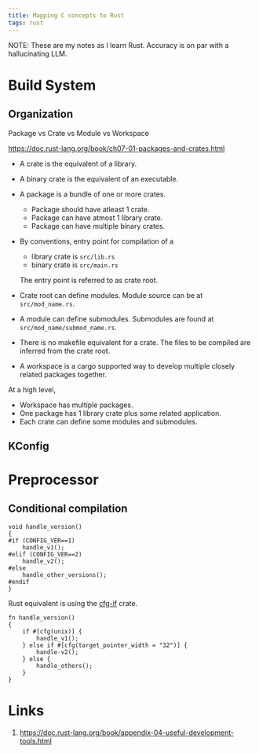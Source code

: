 ```yaml
---
title: Mapping C concepts to Rust
tags: rust
---
```


NOTE: These are my notes as I learn Rust. Accuracy is on par with a hallucinating LLM.

# Build System

## Organization

Package vs Crate vs Module vs Workspace

<https://doc.rust-lang.org/book/ch07-01-packages-and-crates.html>

- A crate is the equivalent of a library. 
- A binary crate is the equivalent of an executable.
- A package is a bundle of one or more crates.
  - Package should have atleast 1 crate.
  - Package can have atmost 1 library crate.
  - Package can have multiple binary crates.
- By conventions, entry point for compilation of a 
  - library crate is `src/lib.rs`
  - binary crate is `src/main.rs`
  
  The entry point is referred to as crate root.
- Crate root can define modules. Module source can be at `src/mod_name.rs`.
- A module can define submodules. Submodules are found at `src/mod_name/submod_name.rs`.
- There is no makefile equivalent for a crate. The files to be compiled are inferred from the crate root.
- A workspace is a cargo supported way to develop multiple closely related packages together.

At a high level,

- Workspace has multiple packages.
- One package has 1 library crate plus some related application.
- Each crate can define some modules and submodules.

## KConfig

# Preprocessor

## Conditional compilation

~~~{.c}
void handle_version()
{
#if (CONFIG_VER==1)
    handle_v1();
#elif (CONFIG_VER==2)
    handle_v2();
#else
    handle_other_versions();
#endif
}
~~~

Rust equivalent is using the [cfg-if](https://crates.io/crates/cfg-if) crate.

~~~{.rust}
fn handle_version() 
{
    if #[cfg(unix)] {
        handle_v1();
    } else if #[cfg(target_pointer_width = "32")] {
        handle-v2();
    } else {
        handle_others();
    }
}
~~~

# Links

1. https://doc.rust-lang.org/book/appendix-04-useful-development-tools.html
